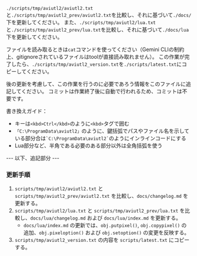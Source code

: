 `./scripts/tmp/aviutl2/aviutl2.txt`と`./scripts/tmp/aviutl2_prev/aviutl2.txt`を比較し、それに基づいて`./docs/`下を更新してください。
また、`./scripts/tmp/aviutl2/lua.txt`と`./scripts/tmp/aviutl2_prev/lua.txt`を比較し、それに基づいて`./docs/lua`下を更新してください。

ファイルを読み取るときは`cat`コマンドを使ってください（Gemini CLIの制約上、gitignoreされているファイルはtoolが直接読み取れません）。
この作業が完了したら、`./scripts/tmp/aviutl2_version.txt`を`./scripts/latest.txt`にコピーしてください。

後の更新を考慮して、この作業を行うのに必要であろう情報をこのファイルに追記してください。
コミットは作業終了後に自動で行われるため、コミットは不要です。

書き換えガイド：
- キーは`<kbd>Ctrl</kbd>`のように`<kbd>`タグで囲む
- `「C:\ProgramData\aviutl2」`のように、鍵括弧でパスやファイル名を示している部分合は`` `C:\ProgramData\aviutl2` ``のようにインラインコードにする
- Lua部分など、半角である必要のある部分以外は全角括弧を使う

--- 以下、追記部分 ---

### 更新手順

1. `scripts/tmp/aviutl2/aviutl2.txt` と `scripts/tmp/aviutl2_prev/aviutl2.txt` を比較し、`docs/changelog.md` を更新する。
2. `scripts/tmp/aviutl2/lua.txt` と `scripts/tmp/aviutl2_prev/lua.txt` を比較し、`docs/lua/changelog.md` および `docs/lua/index.md` を更新する。
    - `docs/lua/index.md` の更新では、`obj.putpixel()`, `obj.copypixel()` の追加、`obj.pixeloption()` および `obj.setoption()` の変更を反映する。
3. `scripts/tmp/aviutl2_version.txt` の内容を `scripts/latest.txt` にコピーする。
